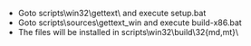  
 * Goto scripts\win32\gettext\ and execute setup.bat
 * Goto scripts\sources\gettext_win and execute build-x86.bat
 * The files will be installed in scripts\win32\build\32\{md,mt}\